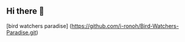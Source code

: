 ## Hi there 👋

<!--
**VivianStapleton/VivianStapleton** is a ✨ _special_ ✨ repository because its `README.md` (this file) appears on your GitHub profile.

Here are some ideas to get you started:

- 🔭 I’m currently working on my MLIS at Drexel University 
- 🌱 I’m currently learning data stewardship
- 🤔 I’m looking for help with finding a job at a library 
- 💬 Ask me about book recommendations 
- 📫 How to reach me: Vms67@drexel.edu
- 😄 Pronouns: She/her/hers
- ⚡ Fun fact: ...
-->
[bird watchers paradise] (https://github.com/i-ronoh/Bird-Watchers-Paradise.git)

